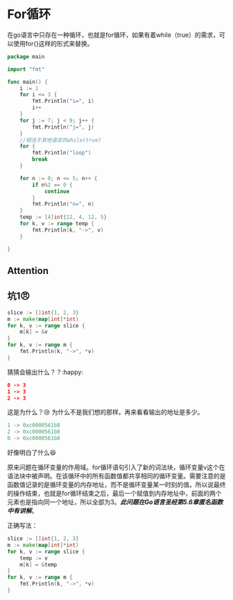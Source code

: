 # For循环

在go语言中只存在一种循环，也就是for循环，如果有着while（true）的需求，可以使用for{}这样的形式来替换。

```go
package main

import "fmt"

func main() {
	i := 1
	for i <= 3 {
		fmt.Println("i=", i)
		i++
	}
	for j := 7; j < 9; j++ {
		fmt.Println("j=", j)
	}
	//相当于其他语言的while(true)
	for {
		fmt.Println("loop")
		break
	}

	for n := 0; n <= 5; n++ {
		if n%2 == 0 {
			continue
		}
		fmt.Println("n=", n)
	}
	temp := [4]int{12, 4, 12, 5}
	for k, v := range temp {
		fmt.Println(k, "->", v)
	}

}
```
## Attention






## 坑1:angry:

```go
slice := []int{1, 2, 3}
m := make(map[int]*int)
for k, v := range slice {
	m[k] = &v
}
for k, v := range m {
	fmt.Println(k, "->", *v)
}
```

猜猜会输出什么？？:happy:

```json
0 -> 3
1 -> 3
2 -> 3
```

这是为什么？:cry: 为什么不是我们想的那样。再来看看输出的地址是多少。

```go
1 -> 0xc0000561b8
2 -> 0xc0000561b8
0 -> 0xc0000561b8
```

好像明白了什么:laughing:

原来问题在循环变量的作用域。for循环语句引入了新的词法块，循环变量v这个在语法块中被声明。在该循环中的所有函数值都共享相同的循环变量。需要注意的是函数值记录的是循环变量的内存地址，而不是循环变量某一时刻的值。所以说最终的操作结束，也就是for循环结束之后，最后一个赋值到内存地址中，前面的两个元素也是指向同一个地址，所以全部为3。***此问题在Go语言圣经第5.6章匿名函数中有讲解***。

正确写法：

```go
slice := []int{1, 2, 3}
m := make(map[int]*int)
for k, v := range slice {
	temp := v
	m[k] = &temp
}
for k, v := range m {
	fmt.Println(k, "->", *v)
}
```

